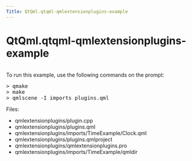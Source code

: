 ```yaml
---
Title: QtQml.qtqml-qmlextensionplugins-example
---
```


# QtQml.qtqml-qmlextensionplugins-example

<span class="subtitle"></span>
<!-- $$$qmlextensionplugins-description -->
<p class="centerAlign"><img src="https://developer.ubuntu.com/static/devportal_uploaded/95953439-6a56-45b6-b509-a8adadf0d7c9-../qtqml-qmlextensionplugins-example/images/qml-plugins-example.png" alt="" /></p><p>To run this example, use the following commands on the prompt:</p>
<pre class="cpp"><span class="operator">&gt;</span> qmake
<span class="operator">&gt;</span> make
<span class="operator">&gt;</span> qmlscene <span class="operator">-</span>I imports plugins<span class="operator">.</span>qml</pre>
<p>Files:</p>
<ul>
<li>qmlextensionplugins/plugin.cpp</li>
<li>qmlextensionplugins/plugins.qml</li>
<li>qmlextensionplugins/imports/TimeExample/Clock.qml</li>
<li>qmlextensionplugins/plugins.qmlproject</li>
<li>qmlextensionplugins/qmlextensionplugins.pro</li>
<li>qmlextensionplugins/imports/TimeExample/qmldir</li>
</ul>
<!-- @@@qmlextensionplugins -->
